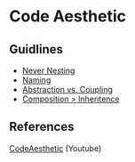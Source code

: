 # Code Aesthetic

## Guidlines
- [Never Nesting](Guidelines/Never%20Nesting.md)
- [Naming](Guidelines/Naming.md)
- [Abstraction vs. Coupling](Guidelines/Abstraction%20vs%20Coupling.md)
- [Composition > Inheritence](Guidelines/Composition%20%3E%20Inheritence.md)

## References

[CodeAesthetic](https://www.youtube.com/@CodeAesthetic) (Youtube)
